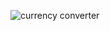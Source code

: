 ![currency converter](https://github.com/user-attachments/assets/5a337917-8ead-4a2e-a449-89af018369c1)
